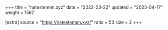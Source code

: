 +++
title = "natestemen.xyz"
date = "2022-03-22"
updated = "2023-04-17"
weight = 1567

[extra]
source = "https://natestemen.xyz/"
ratio = 53
size = 2
+++
